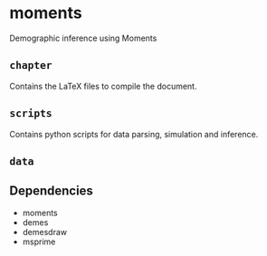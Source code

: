 # moments
Demographic inference using Moments

## `chapter`
Contains the LaTeX files to compile the document.

## `scripts`
Contains python scripts for data parsing, simulation and inference.

## `data`

## Dependencies

- moments
- demes
- demesdraw
- msprime
